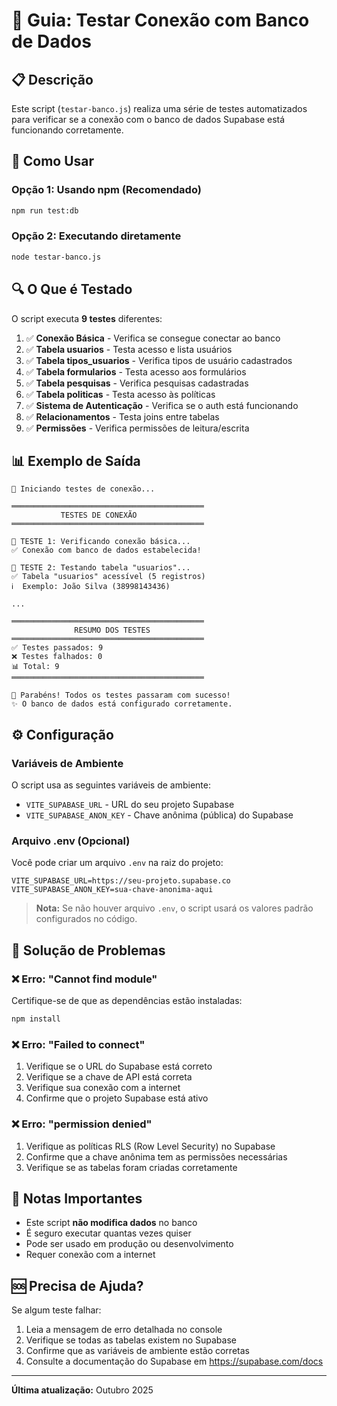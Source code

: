 # 🧪 Guia: Testar Conexão com Banco de Dados

## 📋 Descrição

Este script (`testar-banco.js`) realiza uma série de testes automatizados para verificar se a conexão com o banco de dados Supabase está funcionando corretamente.

## 🚀 Como Usar

### Opção 1: Usando npm (Recomendado)

```bash
npm run test:db
```

### Opção 2: Executando diretamente

```bash
node testar-banco.js
```

## 🔍 O Que é Testado

O script executa **9 testes** diferentes:

1. ✅ **Conexão Básica** - Verifica se consegue conectar ao banco
2. ✅ **Tabela usuarios** - Testa acesso e lista usuários
3. ✅ **Tabela tipos_usuarios** - Verifica tipos de usuário cadastrados
4. ✅ **Tabela formularios** - Testa acesso aos formulários
5. ✅ **Tabela pesquisas** - Verifica pesquisas cadastradas
6. ✅ **Tabela politicas** - Testa acesso às políticas
7. ✅ **Sistema de Autenticação** - Verifica se o auth está funcionando
8. ✅ **Relacionamentos** - Testa joins entre tabelas
9. ✅ **Permissões** - Verifica permissões de leitura/escrita

## 📊 Exemplo de Saída

```
🚀 Iniciando testes de conexão...

═══════════════════════════════════════════
           TESTES DE CONEXÃO
═══════════════════════════════════════════

🔌 TESTE 1: Verificando conexão básica...
✅ Conexão com banco de dados estabelecida!

👥 TESTE 2: Testando tabela "usuarios"...
✅ Tabela "usuarios" acessível (5 registros)
ℹ️  Exemplo: João Silva (38998143436)

...

═══════════════════════════════════════════
              RESUMO DOS TESTES
═══════════════════════════════════════════
✅ Testes passados: 9
❌ Testes falhados: 0
📊 Total: 9
═══════════════════════════════════════════

🎉 Parabéns! Todos os testes passaram com sucesso!
✨ O banco de dados está configurado corretamente.
```

## ⚙️ Configuração

### Variáveis de Ambiente

O script usa as seguintes variáveis de ambiente:

- `VITE_SUPABASE_URL` - URL do seu projeto Supabase
- `VITE_SUPABASE_ANON_KEY` - Chave anônima (pública) do Supabase

### Arquivo .env (Opcional)

Você pode criar um arquivo `.env` na raiz do projeto:

```env
VITE_SUPABASE_URL=https://seu-projeto.supabase.co
VITE_SUPABASE_ANON_KEY=sua-chave-anonima-aqui
```

> **Nota:** Se não houver arquivo `.env`, o script usará os valores padrão configurados no código.

## 🔧 Solução de Problemas

### ❌ Erro: "Cannot find module"

Certifique-se de que as dependências estão instaladas:

```bash
npm install
```

### ❌ Erro: "Failed to connect"

1. Verifique se o URL do Supabase está correto
2. Verifique se a chave de API está correta
3. Verifique sua conexão com a internet
4. Confirme que o projeto Supabase está ativo

### ❌ Erro: "permission denied"

1. Verifique as políticas RLS (Row Level Security) no Supabase
2. Confirme que a chave anônima tem as permissões necessárias
3. Verifique se as tabelas foram criadas corretamente

## 📝 Notas Importantes

- Este script **não modifica dados** no banco
- É seguro executar quantas vezes quiser
- Pode ser usado em produção ou desenvolvimento
- Requer conexão com a internet

## 🆘 Precisa de Ajuda?

Se algum teste falhar:

1. Leia a mensagem de erro detalhada no console
2. Verifique se todas as tabelas existem no Supabase
3. Confirme que as variáveis de ambiente estão corretas
4. Consulte a documentação do Supabase em https://supabase.com/docs

---

**Última atualização:** Outubro 2025

